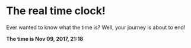 # The real time clock!

Ever wanted to know what the time is? Well, your journey is about to end!

**The time is Nov 09, 2017, 21:18**